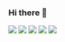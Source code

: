 ### Hi there 👋
<!--
**timatet/timatet** is a ✨ _special_ ✨ repository because its `README.md` (this file) appears on your GitHub profile.

Here are some ideas to get you started:

- 🔭 I’m currently working on ...
- 🌱 I’m currently learning ...
- 👯 I’m looking to collaborate on ...
- 🤔 I’m looking for help with ...
- 💬 Ask me about ...
- 📫 How to reach me: ...
- 😄 Pronouns: ...
- ⚡ Fun fact: ...
-->
![](https://github-profile-summary-cards.vercel.app/api/cards/profile-details?username=timatet&theme=solarized_dark)
![](https://github-profile-summary-cards.vercel.app/api/cards/most-commit-language?username=timatet&theme=solarized_dark)
![](https://github-profile-summary-cards.vercel.app/api/cards/repos-per-language?username=timatet&theme=solarized_dark)
![](https://github-profile-summary-cards.vercel.app/api/cards/stats?username=timatet&theme=solarized_dark)
![](https://github-profile-summary-cards.vercel.app/api/cards/productive-time?username=timatet&theme=solarized_dark)
